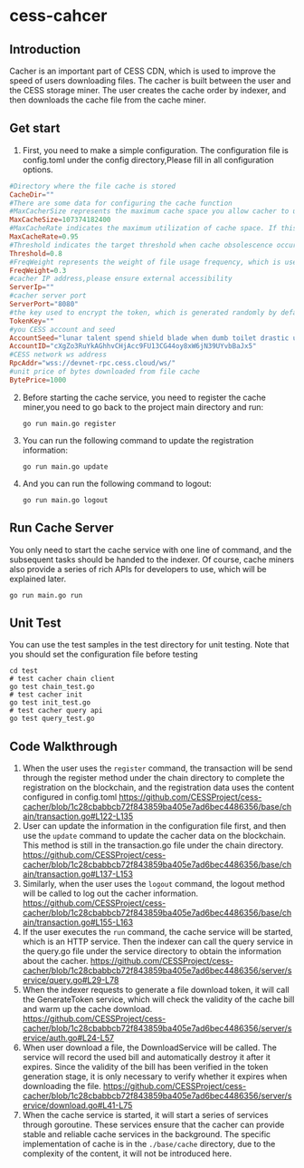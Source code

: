 # cess-cahcer

## Introduction

Cacher is an important part of CESS CDN, which is used to improve the speed of users downloading files. The cacher is built between the user and the CESS storage miner. The user creates the cache order by indexer, and then downloads the cache file from the cache miner.

## Get start

1. First, you need to make a simple configuration. The configuration file is config.toml under the config directory,Please fill in all configuration options.

```toml
#Directory where the file cache is stored 
CacheDir=""
#There are some data for configuring the cache function
#MaxCacherSize represents the maximum cache space you allow cacher to use(byte)
MaxCacheSize=107374182400
#MaxCacheRate indicates the maximum utilization of cache space. If this threshold is exceeded, files will be cleaned up according to the cache obsolescence policy
MaxCacheRate=0.95
#Threshold indicates the target threshold when cache obsolescence occurs, that is, when cache space utilization reaches this value, cache clean will be stopped
Threshold=0.8
#FreqWeight represents the weight of file usage frequency, which is used in cache obsolescence strategy
FreqWeight=0.3
#cacher IP address,please ensure external accessibility
ServerIp=""
#cacher server port
ServerPort="8080"
#the key used to encrypt the token, which is generated randomly by default
TokenKey=""
#you CESS account and seed
AccountSeed="lunar talent spend shield blade when dumb toilet drastic unique taxi water"
AccountID="cXgZo3RuYkAGhhvCHjAcc9FU13CG44oy8xW6jN39UYvbBaJx5"
#CESS network ws address
RpcAddr="wss://devnet-rpc.cess.cloud/ws/"
#unit price of bytes downloaded from file cache
BytePrice=1000
```

2. Before starting the cache service, you need to register the cache miner,you need to go back to the project main directory and run:

	```shell
	go run main.go register
	```

3. You can run the following command to update the registration information:

	```shell
	go run main.go update
	```

4. And you can run the following command to logout:

	```shell
	go run main.go logout
	```
## Run Cache Server

You only need to start the cache service with one line of command, and the subsequent tasks should be handed to the indexer. Of course, cache miners also provide a series of rich APIs for developers to use, which will be explained later.

```shell
go run main.go run
```	
## Unit Test
You can use the test samples in the test directory for unit testing. Note that you should set the configuration file before testing
```shell
cd test 
# test cacher chain client
go test chain_test.go
# test cacher init
go test init_test.go
# test cacher query api
go test query_test.go
```
## Code Walkthrough
1. When the user uses the `register` command, the transaction will be send through the register method under the chain directory to complete the registration on the blockchain, and the registration data uses the content configured in config.toml
https://github.com/CESSProject/cess-cacher/blob/1c28cbabbcb72f843859ba405e7ad6bec4486356/base/chain/transaction.go#L122-L135
2. User can update the information in the configuration file first, and then use the `update` command to update the cacher data on the blockchain. This method is still in the transaction.go file under the chain directory.
https://github.com/CESSProject/cess-cacher/blob/1c28cbabbcb72f843859ba405e7ad6bec4486356/base/chain/transaction.go#L137-L153
3. Similarly, when the user uses the `logout` command, the logout method will be called to log out the cacher information.
https://github.com/CESSProject/cess-cacher/blob/1c28cbabbcb72f843859ba405e7ad6bec4486356/base/chain/transaction.go#L155-L163
4. If the user executes the `run` command, the cache service will be started, which is an HTTP service. Then the indexer can call the query service in the query.go file under the service directory to obtain the information about the cacher.
https://github.com/CESSProject/cess-cacher/blob/1c28cbabbcb72f843859ba405e7ad6bec4486356/server/service/query.go#L29-L78
5. When the indexer requests to generate a file download token, it will call the GenerateToken service, which will check the validity of the cache bill and warm up the cache download.
https://github.com/CESSProject/cess-cacher/blob/1c28cbabbcb72f843859ba405e7ad6bec4486356/server/service/auth.go#L24-L57
6. When user download a file, the DownloadService will be called. The service will record the used bill and automatically destroy it after it expires. Since the validity of the bill has been verified in the token generation stage, it is only necessary to verify whether it expires when downloading the file.
https://github.com/CESSProject/cess-cacher/blob/1c28cbabbcb72f843859ba405e7ad6bec4486356/server/service/download.go#L41-L75
7. When the cache service is started, it will start a series of services through goroutine. These services ensure that the cacher can provide stable and reliable cache services in the background. The specific implementation of cache is in the `./base/cache` directory, due to the complexity of the content, it will not be introduced here.



